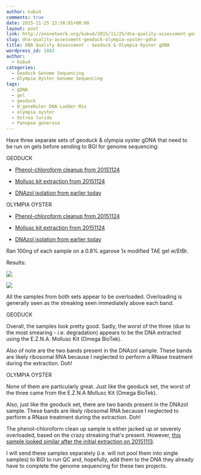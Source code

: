 ```yaml
---
author: kubu4
comments: true
date: 2015-11-25 22:58:01+00:00
layout: post
link: http://onsnetwork.org/kubu4/2015/11/25/dna-quality-assessment-geoduck-olympia-oyster-gdna/
slug: dna-quality-assessment-geoduck-olympia-oyster-gdna
title: DNA Quality Assessment - Geoduck & Olympia Oyster gDNA
wordpress_id: 1842
author:
  - kubu4
categories:
  - Geoduck Genome Sequencing
  - Olympia Oyster Genome Sequencing
tags:
  - gDNA
  - gel
  - geoduck
  - O'geneRuler DNA Ladder Mix
  - olympia oyster
  - Ostrea lurida
  - Panopea generosa
---
```


Have three separate sets of geoduck & olympia oyster gDNA that need to be run on gels before sending to BGI for genome sequencing:

GEODUCK




    
  * [Phenol-chloroform cleanup from 20151124](http://onsnetwork.org/kubu4/2015/11/24/phenol-chloroform-dna-cleanup-geoduck-gdna/)

    
  * [Mollusc kit extraction from 20151124](http://onsnetwork.org/kubu4/2015/11/24/dna-isolation-geoduck-adductor-muscle-gdna/)

    
  * [DNAzol isolation from earlier today](http://onsnetwork.org/kubu4/2015/11/25/dna-isolation-geoduck-ctenidia-gdna/)





OLYMPIA OYSTER


    
  * [Phenol-chloroform cleanup from 20151124](http://onsnetwork.org/kubu4/2015/11/24/phenol-chloroform-dna-cleanup-olympia-oyster-gdna/)

    
  * [Mollusc kit extraction from 20151124](http://onsnetwork.org/kubu4/2015/11/24/dna-isolation-olympia-oyster-outer-mantle-gdna/)

    
  * [DNAzol isolation from earlier today](http://onsnetwork.org/kubu4/2015/11/25/dna-isolation-olympia-oyster-outer-mantle-gdna-2/)





Ran 100ng of each sample on a 0.8% agarose 1x modified TAE gel w/EtBr.

Results:

[![](https://raw.githubusercontent.com/sr320/LabDocs/master/protocols/Commercial_Protocols/ThermoFisher_OgeneRuler_DNA_Ladder_Mix_F100439.jpg)](https://raw.githubusercontent.com/sr320/LabDocs/master/protocols/Commercial_Protocols/ThermoFisher_OgeneRuler_DNA_Ladder_Mix_F100439.jpg)

[![](http://eagle.fish.washington.edu/Arabidopsis/20151125_gel_gDNA_geoduck_oly.jpg)](http://eagle.fish.washington.edu/Arabidopsis/20151125_gel_gDNA_geoduck_oly.jpg)



All the samples from both sets appear to be overloaded. Overloading is generally seen as the streaking seen immediately above each band.

GEODUCK

Overall, the samples look pretty good. Sadly, the worst of the three (due to the most smearing - i.e. degradation) appears to be the DNA extracted using the E.Z.N.A. Mollusc Kit (Omega BioTek).

Also of note are the two bands present in the DNAzol sample. These bands are likely ribosomal RNA because I neglected to perform a RNase treatment during the extraction. Doh!



OLYMPIA OYSTER

None of them are particularly great. Just like the geoduck set, the worst of the three came from the E.Z.N.A Mollusc Kit (Omega BioTek).

Also, just like the geoduck set, there are two bands present in the DNAzol sample. These bands are likely ribosomal RNA because I neglected to perform a RNase treatment during the extraction. Doh!

The phenol-chloroform clean up sample is either jacked up or severely overloaded, based on the crazy streaking that's present. However, [this sample looked similar after the initial extraction on 20151113](http://onsnetwork.org/kubu4/2015/11/13/dna-quality-assessment-geoduck-oly-oly-2sn/).



I will send these samples separately (i.e. will not pool them into single samples) to BGI to run QC and, hopefully, add them to the DNA they already have to complete the genome sequencing for these two projects.
